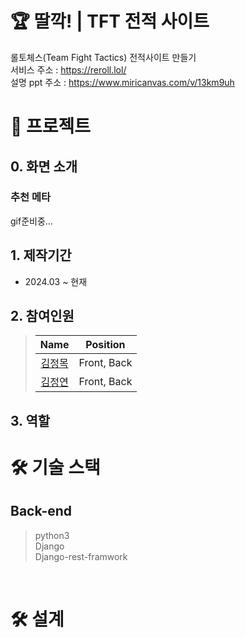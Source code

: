 # 🏆 딸깍! | TFT 전적 사이트

롤토체스(Team Fight Tactics) 전적사이트 만들기
<br />
서비스 주소 : https://reroll.lol/
<br />
설명 ppt 주소 : https://www.miricanvas.com/v/13km9uh
<br />

# 📃 프로젝트
## 0. 화면 소개
### 추천 메타

gif준비중...


## 1. 제작기간

- 2024.03 ~ 현재

## 2. 참여인원

> |                   Name                    |  Position   |
> | :---------------------------------------: | :---------: |
> |    [김정목](https://github.com/siggu)     | Front, Back |
> | [김정연](https://github.com/blueconecell) | Front, Back |

## 3. 역할

# 🛠️ 기술 스택

## Back-end

> python3  
> Django  
> Django-rest-framwork

<br />

# 🛠️ 설계

